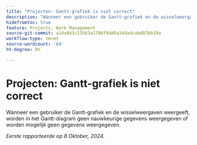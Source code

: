 ```yaml
---
title: "Projecten: Gantt-grafiek is niet correct"
description: "Wanneer een gebruiker de Gantt-grafiek en de wisselweergave bekijkt, worden in het Gantt-diagram geen nauwkeurige gegevens weergegeven of worden mogelijk geen gegevens weergegeven. "
hidefromtoc: true
feature: Projects, Work Management
source-git-commit: a14a043c13563a2706f9dd0a344a4cabd07bb19a
workflow-type: tm+mt
source-wordcount: '64'
ht-degree: 0%

---
```



# Projecten: Gantt-grafiek is niet correct

Wanneer een gebruiker de Gantt-grafiek en de wisselweergaven weergeeft, worden in het Gantt-diagram geen nauwkeurige gegevens weergegeven of worden mogelijk geen gegevens weergegeven.

_Eerste rapporteerde op 8 Oktober, 2024._
